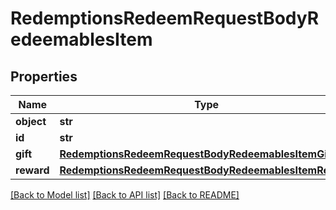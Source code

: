# RedemptionsRedeemRequestBodyRedeemablesItem


## Properties

Name | Type | Description | Notes
------------ | ------------- | ------------- | -------------
**object** | **str** |  | [optional] 
**id** | **str** |  | [optional] 
**gift** | [**RedemptionsRedeemRequestBodyRedeemablesItemGift**](RedemptionsRedeemRequestBodyRedeemablesItemGift.md) |  | [optional] 
**reward** | [**RedemptionsRedeemRequestBodyRedeemablesItemReward**](RedemptionsRedeemRequestBodyRedeemablesItemReward.md) |  | [optional] 

[[Back to Model list]](../README.md#documentation-for-models) [[Back to API list]](../README.md#documentation-for-api-endpoints) [[Back to README]](../README.md)


